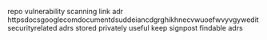 repo vulnerability scanning link adr httpsdocsgooglecomdocumentdsuddeiancdgrghikhnecvwuoefwvyvgywedit securityrelated adrs stored privately useful keep signpost findable adrs